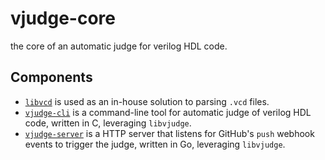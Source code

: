 # vjudge-core
the core of an automatic judge for verilog HDL code.

## Components

- [`libvcd`](https://github.com/sorousherafat/libvcd) is used as an in-house solution to parsing `.vcd` files.
- [`vjudge-cli`](https://github.com/sorousherafat/vjudge-cli) is a command-line tool for automatic judge of verilog HDL code, written in C, leveraging `libvjudge`.
- [`vjudge-server`](https://github.com/mehradMilan/vjudge-server) is a HTTP server that listens for GitHub's `push` webhook events to trigger the judge, written in Go, leveraging `libvjudge`.
